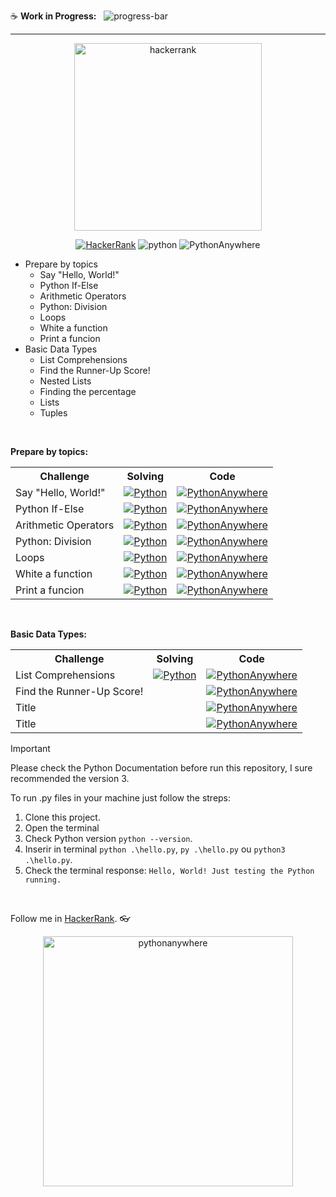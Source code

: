 :coffee: **Work in Progress:**  
![progress-bar](https://geps.dev/progress/3?dangerColor=800000&warningColor=ff9900&successColor=006600)

---

<div align="center">
<a href="https://www.hackerrank.com/profile/mayannait">
<img src="https://hrcdn.net/fcore/assets/brand/logo-new-white-green-a5cb16e0ae.svg" alt="hackerrank" width="300px">
</a>
</div>

<div align="center">

[![HackerRank](https://img.shields.io/badge/HackerRank-00EA64.svg?style=for-the-badge&logo=HackerRank&logoColor=white)](https://www.hackerrank.com/profile/mayannait) ![python](https://img.shields.io/badge/Python-3776AB.svg?style=for-the-badge&logo=Python&logoColor=white) ![PythonAnywhere](https://img.shields.io/badge/PythonAnywhere-1D9FD7.svg?style=for-the-badge&logo=PythonAnywhere&logoColor=white)

</div>


<!-- HACKERRANK -->
- Prepare by topics
  - Say "Hello, World!"  
  - Python If-Else 
  - Arithmetic Operators 
  - Python: Division 
  - Loops
  - White a function
  - Print a funcion
- Basic Data Types
  - List Comprehensions
  - Find the Runner-Up Score!  
  - Nested Lists
  - Finding the percentage
  - Lists
  - Tuples

<!-- Prepare by topics -->
</br>
<table>
<tr> 
<p align="left"><b>Prepare by topics:</b></p>
<th>Challenge</th>
<th>Solving</th>
<th>Code</th>
</tr>
<tr>
<!-- Fim da Linha-->
<!-- Início da Linha -->
<td>Say "Hello, World!"</td>
<td>
<a href="/prepare-by-topics/hello-world.md">
<img src="https://img.shields.io/badge/Python-3776AB.svg?style=flat&logo=Python&logoColor=white" alt="Python"></a>
</td>
<td>
<a href="/prepare-by-topics/hello-world.md">
<img src="https://img.shields.io/badge/PythonAnywhere-1D9FD7.svg?style=flat&logo=PythonAnywhere&logoColor=white" alt="PythonAnywhere"></a>
</td>
</tr>
<tr>
<!-- Fim da Linha-->
<!-- Início da Linha -->
<td>Python If-Else</td>
<td>
<a href="/prepare-by-topics/if-else.md">
<img src="https://img.shields.io/badge/Python-3776AB.svg?style=flat&logo=Python&logoColor=white" alt="Python"></a>
</td>
<td>
<a href="/prepare-by-topics/if-else.md">
<img src="https://img.shields.io/badge/PythonAnywhere-1D9FD7.svg?style=flat&logo=PythonAnywhere&logoColor=white" alt="PythonAnywhere">
</a>
</td>
</tr>
<!-- Fim da Linha-->
<!-- Início da Linha -->
<tr>
<td>Arithmetic Operators</td>
<td>
<a href="/prepare-by-topics/arithmetic-operators.md">
<img src="https://img.shields.io/badge/Python-3776AB.svg?style=flat&logo=Python&logoColor=white" alt="Python"></a>
</td>
<td>
<a href="/prepare-by-topics/arithmetic-operators.md">
<img src="https://img.shields.io/badge/PythonAnywhere-1D9FD7.svg?style=flat&logo=PythonAnywhere&logoColor=white" alt="PythonAnywhere">
</a></td>
</tr>
<!-- Fim da Linha-->
<!-- Início da Linha -->
<tr>
<td>Python: Division</td>
<td><a href="/prepare-by-topics/division.md">
<img src="https://img.shields.io/badge/Python-3776AB.svg?style=flat&logo=Python&logoColor=white" alt="Python"></a></td>
<td>
<a href="/prepare-by-topics/division.md">
<img src="https://img.shields.io/badge/PythonAnywhere-1D9FD7.svg?style=flat&logo=PythonAnywhere&logoColor=white" alt="PythonAnywhere"></a>
</td>
</tr>
<!-- Fim da Linha-->
<!-- Início da Linha -->
<tr>
<td>Loops</td>
<td><a href="/prepare-by-topics/loops.md">
<img src="https://img.shields.io/badge/Python-3776AB.svg?style=flat&logo=Python&logoColor=white" alt="Python"></a></td>
<td>
<a href="https://www.pythonanywhere.com/user/mayannaoliveira/shares/1a3e4bd12ef746a982b620c82c64bb9b/">
<img src="https://img.shields.io/badge/PythonAnywhere-1D9FD7.svg?style=flat&logo=PythonAnywhere&logoColor=white" alt="PythonAnywhere">
</a>
</td>
</tr>
<!-- Fim da Linha-->
<!-- Início da Linha -->
<tr>
<td>White a function</td>
<td><a href="/prepare-by-topics/write-function.md">
<img src="https://img.shields.io/badge/Python-3776AB.svg?style=flat&logo=Python&logoColor=white" alt="Python"></a></td>
<td>
<a href="/prepare-by-topics/write-function.py">
<img src="https://img.shields.io/badge/PythonAnywhere-1D9FD7.svg?style=flat&logo=PythonAnywhere&logoColor=white" alt="PythonAnywhere">
</a></td>
</tr>
<!-- Fim da Linha-->
<!-- Início da Linha -->
<tr>
<td>Print a funcion</td>
<td><a href="/prepare-by-topics/print-function.md">
<img src="https://img.shields.io/badge/Python-3776AB.svg?style=flat&logo=Python&logoColor=white" alt="Python"></a></td>
<td>
<a href="/prepare-by-topics/print-function.py">
<img src="https://img.shields.io/badge/PythonAnywhere-1D9FD7.svg?style=flat&logo=PythonAnywhere&logoColor=white" alt="PythonAnywhere">
</a></td>
</tr>
</table>


<!-- Basic Data Types -->
</br>
<table>
<tr> 
<p align="left"><b>Basic Data Types:</b></p>
<th>Challenge</th>
<th>Solving</th>
<th>Code</th>
</tr>
<tr>
<!-- Fim da Linha-->
<!-- Início da Linha -->
<tr>
<td>List Comprehensions</td>
<td><a href="/basic-data-types/list-comprehensions.md">
<img src="https://img.shields.io/badge/Python-3776AB.svg?style=flat&logo=Python&logoColor=white" alt="Python"></a></td>
<td>
<a href="/basic-data-types/list-comprehensions.py">
<img src="https://img.shields.io/badge/PythonAnywhere-1D9FD7.svg?style=flat&logo=PythonAnywhere&logoColor=white" alt="PythonAnywhere">
</a></td>
</tr>
<!-- Fim da Linha-->
<!-- Início da Linha -->
<tr>
<td>Find the Runner-Up Score!</td>
<td><a href="/basic-data-types/find-runner-upscore.md">
<img src="https://img.shields.io/badge/Python-3776AB.svg?style=flat&logo=Python&logoColor=white" alt=""Python"></a></td>
<td>
<a href="/basic-data-types/find-runner-upscore.py">
<img src="https://img.shields.io/badge/PythonAnywhere-1D9FD7.svg?style=flat&logo=PythonAnywhere&logoColor=white" alt="PythonAnywhere">
</a></td>
</tr>
<!-- Fim da Linha-->
<!-- Início da Linha -->
<tr>
<td>Title</td>
<td><a href="/basic-data-types/">
<img src="https://img.shields.io/badge/Python-3776AB.svg?style=flat&logo=Python&logoColor=white" alt=""Python"></a></td>
<td>
<a href=" ">
<img src="https://img.shields.io/badge/PythonAnywhere-1D9FD7.svg?style=flat&logo=PythonAnywhere&logoColor=white" alt="PythonAnywhere">
</a></td>
</tr>
<!-- Fim da Linha-->
<!-- Início da Linha -->
<tr>
<td>Title</td>
<td><a href="/basic-data-types/">
<img src="https://img.shields.io/badge/Python-3776AB.svg?style=flat&logo=Python&logoColor=white" alt=""Python"></a></td>
<td>
<a href=" ">
<img src="https://img.shields.io/badge/PythonAnywhere-1D9FD7.svg?style=flat&logo=PythonAnywhere&logoColor=white" alt="PythonAnywhere">
</a></td>
</tr>
<!-- Fim da Linha-->
</table>

<!-- Continua -->
<!-- </br>
<table>
<tr> 
<p align="left"><b>Continua:</b></p>
<th>Challenge</th>
<th>Solving</th>
<th>Code</th>
</tr>
<tr> -->
<!-- Início da Linha -->
<!-- <tr>
<td>Title</td>
<td><a href="/basic-data-types/">
<img src="https://img.shields.io/badge/Python-3776AB.svg?style=flat&logo=Python&logoColor=white" alt=""Python"></a></td>
<td>
<a href=" ">
<img src="https://img.shields.io/badge/PythonAnywhere-1D9FD7.svg?style=flat&logo=PythonAnywhere&logoColor=white" alt="PythonAnywhere">
</a></td>
</tr> -->
<!-- Fim da Linha-->
<!-- Início da Linha -->
<!-- <tr>
<td>Title</td>
<td><a href="/basic-data-types/">
<img src="https://img.shields.io/badge/Python-3776AB.svg?style=flat&logo=Python&logoColor=white" alt=""Python"></a></td>
<td>
<a href=" ">
<img src="https://img.shields.io/badge/PythonAnywhere-1D9FD7.svg?style=flat&logo=PythonAnywhere&logoColor=white" alt="PythonAnywhere">
</a></td>
</tr> -->
<!-- Fim da Linha-->
<!-- </table> -->

> [!IMPORTANT]
> Please check the Python Documentation before run this repository, I sure recommended the version 3.

To run .py files in your machine just follow the streps:
1. Clone this project.
2. Open the terminal
3. Check Python version `python --version`.
4. Inserir in terminal `python .\hello.py`, `py .\hello.py` ou `python3 .\hello.py`.
5. Check the terminal response: 
`Hello, World! Just testing the Python running.`
</br>


Follow me in [HackerRank](https://www.hackerrank.com/profile/mayannait). :eyeglasses:


<div align="center">
<a href="https://www.pythonanywhere.com/user/mayannaoliveira">
<img src="https://www.pythonanywhere.com/static/anywhere/images/PA-logo.svg" alt="pythonanywhere" width="400px">
<a>
</div>